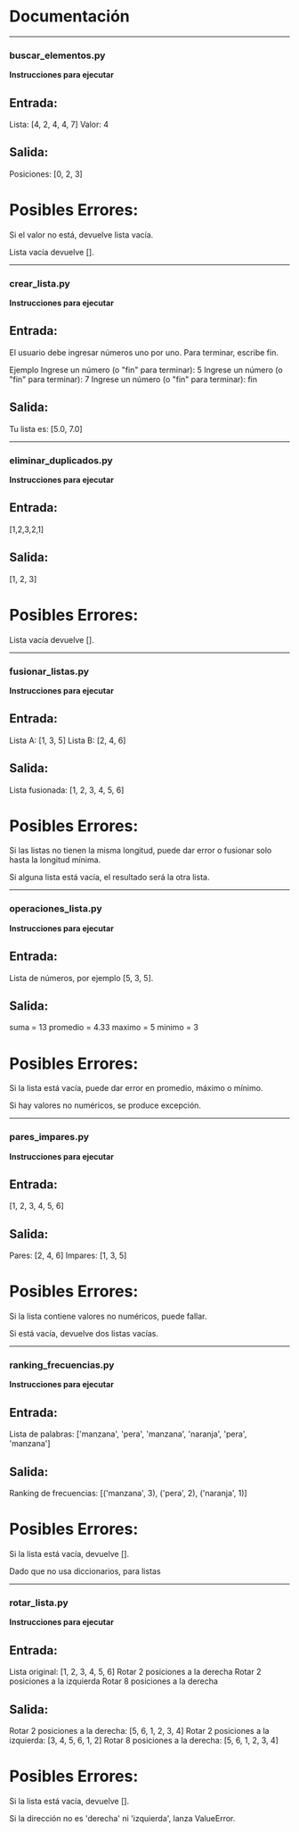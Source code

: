 # Documentación

______________________________________________________________________________________

### buscar_elementos.py

**Instrucciones para ejecutar**



## Entrada:

Lista: [4, 2, 4, 4, 7]
Valor: 4


## Salida:

Posiciones: [0, 2, 3]


# Posibles Errores:

Si el valor no está, devuelve lista vacía.

Lista vacía devuelve [].
______________________________________________________________________________________

### crear_lista.py
**Instrucciones para ejecutar**  


## Entrada:

El usuario debe ingresar números uno por uno. Para terminar, escribe fin.

Ejemplo
Ingrese un número (o "fin" para terminar): 5
Ingrese un número (o "fin" para terminar): 7
Ingrese un número (o "fin" para terminar): fin

## Salida:
Tu lista es: [5.0, 7.0]

______________________________________________________________________________________
### eliminar_duplicados.py

**Instrucciones para ejecutar**



## Entrada:

[1,2,3,2,1]

## Salida:

[1, 2, 3]


# Posibles Errores:

Lista vacía devuelve [].
______________________________________________________________________________________
### fusionar_listas.py

**Instrucciones para ejecutar**


## Entrada:

Lista A: [1, 3, 5]
Lista B: [2, 4, 6]


## Salida:

Lista fusionada: [1, 2, 3, 4, 5, 6]


# Posibles Errores:

Si las listas no tienen la misma longitud, puede dar error o fusionar solo hasta la longitud mínima.

Si alguna lista está vacía, el resultado será la otra lista.

______________________________________________________________________________________

### operaciones_lista.py

**Instrucciones para ejecutar**


## Entrada:
Lista de números, por ejemplo [5, 3, 5].

## Salida:

suma = 13
promedio = 4.33
maximo = 5
minimo = 3


# Posibles Errores:

Si la lista está vacía, puede dar error en promedio, máximo o mínimo.

Si hay valores no numéricos, se produce excepción.

______________________________________________________________________________________

### pares_impares.py

**Instrucciones para ejecutar**


## Entrada:

[1, 2, 3, 4, 5, 6]


## Salida:

Pares: [2, 4, 6]
Impares: [1, 3, 5]


# Posibles Errores:

Si la lista contiene valores no numéricos, puede fallar.

Si está vacía, devuelve dos listas vacías.

______________________________________________________________________________________

### ranking_frecuencias.py

**Instrucciones para ejecutar**


## Entrada:

Lista de palabras: ['manzana', 'pera', 'manzana', 'naranja', 'pera', 'manzana']


## Salida:

Ranking de frecuencias: [('manzana', 3), ('pera', 2), ('naranja', 1)]


# Posibles Errores:

Si la lista está vacía, devuelve [].

Dado que no usa diccionarios, para listas

______________________________________________________________________________________

### rotar_lista.py

**Instrucciones para ejecutar**


## Entrada:

Lista original: [1, 2, 3, 4, 5, 6]
Rotar 2 posiciones a la derecha
Rotar 2 posiciones a la izquierda
Rotar 8 posiciones a la derecha


## Salida:

Rotar 2 posiciones a la derecha: [5, 6, 1, 2, 3, 4]
Rotar 2 posiciones a la izquierda: [3, 4, 5, 6, 1, 2]
Rotar 8 posiciones a la derecha: [5, 6, 1, 2, 3, 4]


# Posibles Errores:

Si la lista está vacía, devuelve [].

Si la dirección no es 'derecha' ni 'izquierda', lanza ValueError.




